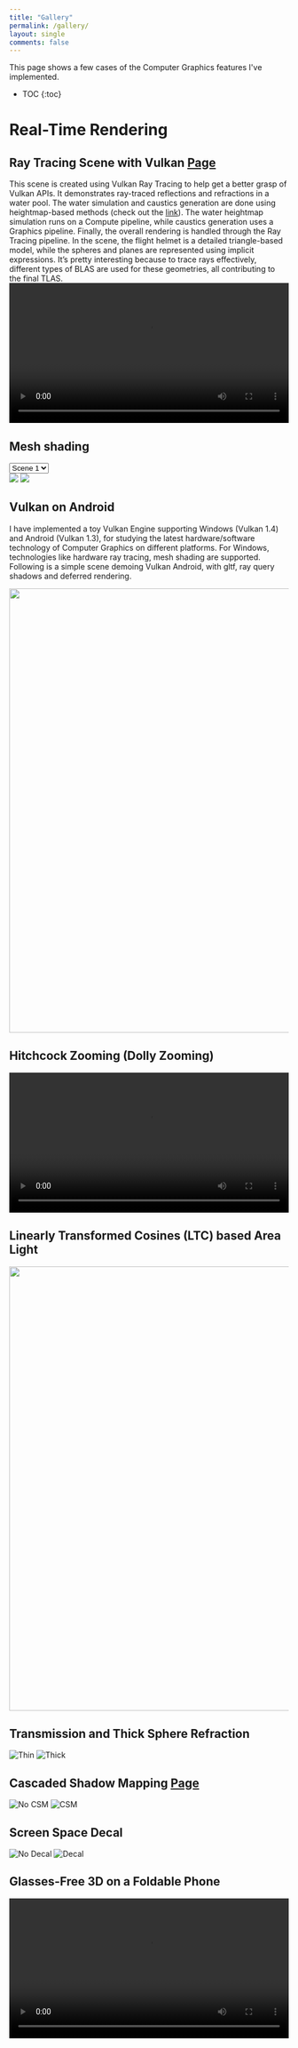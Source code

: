 ```yaml
---
title: "Gallery"
permalink: /gallery/
layout: single
comments: false
---
```


<style>
body {
  font-size: 14px;
}
.container {
  max-width: 1200px;
  margin: 0 auto; /* 使页面居中 */
}
</style>

This page shows a few cases of the Computer Graphics features I've implemented.

* TOC
{:toc}

# Real-Time Rendering
## Ray Tracing Scene with Vulkan <a href="/en/rtrt-vulkan-scene/" class="btn">Page</a>
This scene is created using Vulkan Ray Tracing to help get a better grasp of Vulkan APIs. It demonstrates ray-traced reflections and refractions in a water pool. The water simulation and caustics generation are done using heightmap-based methods (check out the [link](https://madebyevan.com/webgl-water/)). The water heightmap simulation runs on a Compute pipeline, while caustics generation uses a Graphics pipeline. Finally, the overall rendering is handled through the Ray Tracing pipeline. In the scene, the flight helmet is a detailed triangle-based model, while the spheres and planes are represented using implicit expressions. It’s pretty interesting because to trace rays effectively, different types of BLAS are used for these geometries, all contributing to the final TLAS.
<video width="100%" height="auto" controls>
    <source src="/assets/videos/caustics/rtscene.mp4" type="video/mp4">
</video>

## Mesh shading
<select id="img-set">
  <option value="set1" selected>Scene 1</option>
  <option value="set2">Scene 2</option>
</select>

<div id="juxta-container">
  <div id="juxta" class="juxtapose" data-startingposition="50%">
    <img src="/assets/imgs/meshshading/scene1.png" data-label="Shading" />
    <img src="/assets/imgs/meshshading/meshlets1.png" data-label="Meshlets" />
  </div>
</div>

<script>
const imgSet = {
  set1: [
    "/assets/imgs/meshshading/scene1.png",
    "/assets/imgs/meshshading/meshlets1.png"
  ],
  set2: [
    "/assets/imgs/meshshading/scene2.png",
    "/assets/imgs/meshshading/meshlets2.png"
  ]
};

const select = document.getElementById("img-set");
const container = document.getElementById("juxta-container");

select.addEventListener("change", (e) => {
  const key = e.target.value;
  const [imgA, imgB] = imgSet[key];

  // remove old juxtapose instance
  const oldJuxta = document.getElementById("juxta");
  if (oldJuxta) oldJuxta.remove();

  // recreate juxtapose DOM
  const newJuxta = document.createElement("div");
  newJuxta.id = "juxta";
  newJuxta.className = "juxtapose";
  newJuxta.dataset.startingposition = "50%";
  newJuxta.innerHTML = `
    <img src="${imgA}" data-label="Shading" />
    <img src="${imgB}" data-label="Meshlets" />
  `;
  container.appendChild(newJuxta);

  // re initialize juxtapose
  if (window.juxtapose && window.juxtapose.scanPage) {
    setTimeout(() => window.juxtapose.scanPage(), 1);
  }
});
</script>

## Vulkan on Android
I have implemented a toy Vulkan Engine supporting Windows (Vulkan 1.4) and Android (Vulkan 1.3), for studying the latest hardware/software technology of Computer Graphics on different platforms. 
For Windows, technologies like hardware ray tracing, mesh shading are supported.
Following is a simple scene demoing Vulkan Android, with gltf, ray query shadows and deferred rendering.
<div style="text-align:center">
  <img src="/assets/imgs/kaleido/VulkanSceneAndroid.jpg" width="800" height="800" alt="" />
</div>

## Hitchcock Zooming (Dolly Zooming)
<video width="100%" height="auto" controls>
    <source src="/assets/videos/dollyzoom/dollyZoom.mp4" type="video/mp4">
</video>

## Linearly Transformed Cosines (LTC) based Area Light
<div style="text-align:center">
  <img src="/assets/imgs/arealight/lightedCar.png" width="800" height="800" alt="" />
</div>

## Transmission and Thick Sphere Refraction
<div class="juxtapose" data-startingposition="50%" data-showlabels="true" data-showcredits="true">
    <img src="/assets/imgs/ssRefraction/thinRefraction.png" alt="Thin" data-label="Thin" />
    <img src="/assets/imgs/ssRefraction/thickRefraction.png" alt="Thick" data-label="Thick" />
</div>

## Cascaded Shadow Mapping <a href="/zh/csm/" class="btn">Page</a>
<div class="juxtapose" data-startingposition="50%" data-showlabels="true" data-showcredits="true">
    <img src="/assets/imgs/csm/wo_csm.png" alt="No CSM" data-label="No CSM" />
    <img src="/assets/imgs/csm/wi_csm.png" alt="CSM" data-label="CSM" />
</div>

## Screen Space Decal
<div class="juxtapose" data-startingposition="50%" data-showlabels="true" data-showcredits="true">
    <img src="/assets/imgs/decal/wo_decal.png" alt="No Decal" data-label="No Decal" />
    <img src="/assets/imgs/decal/wi_decal.png" alt="Decal" data-label="Decal" />
</div>

<!-- ## Water Caustics
<video width="100%" height="auto" controls>
    <source src="/assets/videos/caustics/caustics.mp4" type="video/mp4">
</video> -->

## Glasses-Free 3D on a Foldable Phone
<video width="100%" height="auto" controls>
    <source src="/assets/videos/autostereoscopy/autostereoscopy.mp4" type="video/mp4">
</video>


<!-- ## Motion Blur
## Shader Graph
## Graphed Post Process
## Cloth Sheen and Subsurface Color
## Pixar USD -->
